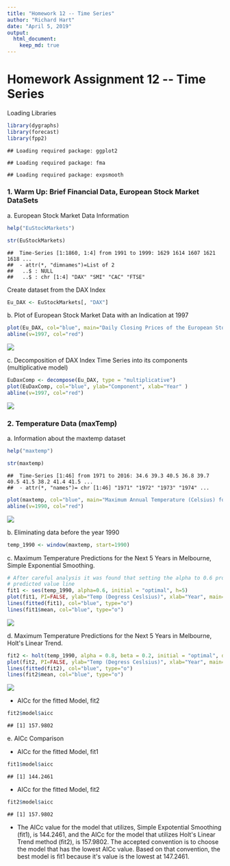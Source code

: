 ```yaml
---
title: "Homework 12 -- Time Series"
author: "Richard Hart"
date: "April 5, 2019"
output: 
  html_document:
    keep_md: true
---
```


# Homework Assignment 12 -- Time Series

Loading Libraries

```r
library(dygraphs)
library(forecast)
library(fpp2)
```

```
## Loading required package: ggplot2
```

```
## Loading required package: fma
```

```
## Loading required package: expsmooth
```

### 1. Warm Up: Brief Financial Data, European Stock Market DataSets

a. European Stock Market Data Information

```r
help("EuStockMarkets")
```


```r
str(EuStockMarkets)
```

```
##  Time-Series [1:1860, 1:4] from 1991 to 1999: 1629 1614 1607 1621 1618 ...
##  - attr(*, "dimnames")=List of 2
##   ..$ : NULL
##   ..$ : chr [1:4] "DAX" "SMI" "CAC" "FTSE"
```

Create dataset from the DAX Index

```r
Eu_DAX <- EuStockMarkets[, "DAX"]
```

b. Plot of European Stock Market Data with an Indication at 1997

```r
plot(Eu_DAX, col="blue", main="Daily Closing Prices of the European Stock Index, DAX (1991-1998)", ylab="European Stock Market Index DAX", xlab="Year")
abline(v=1997, col="red")
```

![](HartRichard_DS6306_HW12_files/figure-html/unnamed-chunk-5-1.png)<!-- -->

c. Decomposition of DAX Index Time Series into its components (multiplicative model)

```r
EuDaxComp <- decompose(Eu_DAX, type = "multiplicative")
plot(EuDaxComp, col="blue", ylab="Component", xlab="Year" )
abline(v=1997, col="red")
```

![](HartRichard_DS6306_HW12_files/figure-html/unnamed-chunk-6-1.png)<!-- -->


### 2. Temperature Data (maxTemp)

a. Information about the maxtemp dataset

```r
help("maxtemp")
```


```r
str(maxtemp)
```

```
##  Time-Series [1:46] from 1971 to 2016: 34.6 39.3 40.5 36.8 39.7 40.5 41.5 38.2 41.4 41.5 ...
##  - attr(*, "names")= chr [1:46] "1971" "1972" "1973" "1974" ...
```

```r
plot(maxtemp, col="blue", main="Maximum Annual Temperature (Celsius) for Moorabbin Airport, 1971-2016", xlab="Year", ylab="Temp (Degress Ceslsius)")
abline(v=1990, col="red")
```

![](HartRichard_DS6306_HW12_files/figure-html/unnamed-chunk-8-1.png)<!-- -->


b. Eliminating data before the year 1990

```r
temp_1990 <- window(maxtemp, start=1990)
```

c. Maximum Temperature Predictions for the Next 5 Years in Melbourne, Simple Exponential Smoothing.  

```r
# After careful analysis it was found that setting the alpha to 0.6 produced the best 
# predicted value line
fit1 <- ses(temp_1990, alpha=0.6, initial = "optimal", h=5)
plot(fit1, PI=FALSE, ylab="Temp (Degress Ceslsius)", xlab="Year", main="Max Annual Temperature Predictions at Moorabbin, 1990-2021", fcol = "white", type = "o")
lines(fitted(fit1), col="blue", type="o")
lines(fit1$mean, col="blue", type="o")
```

![](HartRichard_DS6306_HW12_files/figure-html/unnamed-chunk-10-1.png)<!-- -->

d. Maximum Temperature Predictions for the Next 5 Years in Melbourne, Holt's Linear Trend.

```r
fit2 <- holt(temp_1990, alpha = 0.8, beta = 0.2, initial = "optimal", damped = TRUE, h = 5)
plot(fit2, PI=FALSE, ylab="Temp (Degress Ceslsius)", xlab="Year", main="Max Annual Temperature Predictions at Moorabbin, 1990-2021 (Holt)", fcol = "white", type = "o")
lines(fitted(fit2), col="blue", type="o")
lines(fit2$mean, col="blue", type="o")
```

![](HartRichard_DS6306_HW12_files/figure-html/unnamed-chunk-11-1.png)<!-- -->

 * AICc for the fitted Model, fit2

```r
fit2$model$aicc
```

```
## [1] 157.9802
```

e. AICc Comparison
 * AICc for the fitted Model, fit1

```r
fit1$model$aicc
```

```
## [1] 144.2461
```

 * AICc for the fitted Model, fit2

```r
fit2$model$aicc
```

```
## [1] 157.9802
```

 * The AICc value for the model that utilizes, Simple Expotential Smoothing (fit1), is 144.2461, and the AICc for the model that utilizes Holt's Linear Trend method (fit2), is 157.9802. The accepted convention is to choose the model that has the lowest AICc value. Based on that convention, the best model is fit1 because it's value is the lowest at 147.2461.
